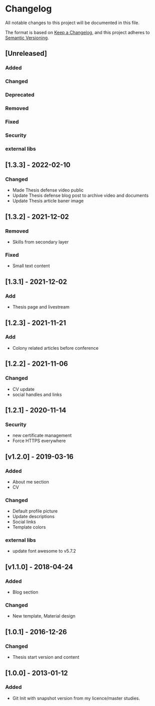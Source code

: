 # Changelog

All notable changes to this project will be documented in this file.

The format is based on [Keep a Changelog](https://keepachangelog.com/en/1.0.0/),
and this project adheres to [Semantic Versioning](https://semver.org/spec/v2.0.0.html).

## [Unreleased]
### Added
### Changed
### Deprecated
### Removed
### Fixed
### Security
### external libs

## [1.3.3] - 2022-02-10
### Changed
- Made Thesis defense video public
- Update Thesis defense blog post to archive video and documents
- Update Thesis article baner image

## [1.3.2] - 2021-12-02
### Removed
- Skills from secondary layer
### Fixed
- Small text content

## [1.3.1] - 2021-12-02
### Add
- Thesis page and livestream

## [1.2.3] - 2021-11-21
### Add
- Colony related articles before conference

## [1.2.2] - 2021-11-06
### Changed
- CV update
- social handles and links

## [1.2.1] - 2020-11-14
### Security
- new certificate management
- Force HTTPS everywhere

## [v1.2.0] - 2019-03-16
### Added
- About me section
- CV
### Changed
- Default profile picture
- Update descriptions
- Social links
- Template colors
### external libs
- update font awesome to v5.7.2

## [v1.1.0] - 2018-04-24
### Added
- Blog section
### Changed
- New template, Material design

## [1.0.1] - 2016-12-26
### Changed
- Thesis start version and content

## [1.0.0] - 2013-01-12
### Added
- Git Init with snapshot version from my licence/master studies.
